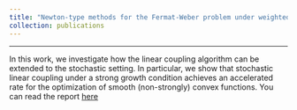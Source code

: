 ```yaml
---
title: "Newton-type methods for the Fermat-Weber problem under weighted euclidean norms"
collection: publications
---
```


---

In this work, we investigate how the linear coupling algorithm can be extended to the stochastic setting. 
In particular, we show that stochastic linear coupling under a strong growth condition achieves an accelerated rate for the optimization of smooth (non-strongly) convex functions. 
You can read the report [here](https://bpauld.github.io/files/Acceleration_Stochastic_linear_coupling.pdf)
